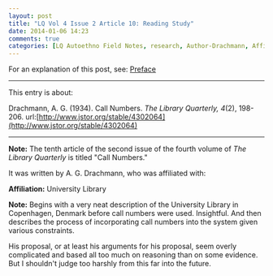 ```yaml
---
layout: post
title: "LQ Vol 4 Issue 2 Article 10: Reading Study"
date: 2014-01-06 14:23
comments: true
categories: [LQ Autoethno Field Notes, research, Author-Drachmann, Affil-University Library]
---
```


For an explanation of this post, see:
[Preface](/blog/2013/08/14/lq-autoethnography-research-journal-preface/)

---

This entry is about:

Drachmann, A. G. (1934). Call Numbers. *The Library Quarterly,
4*(2), 198-206.
url:[http://www.jstor.org/stable/4302064](http://www.jstor.org/stable/4302064)

---

**Note:** The tenth article of the second issue of the fourth
volume of *The Library Quarterly* is titled "Call Numbers."

It was written by A. G. Drachmann, who was affiliated
with:

**Affiliation:** University Library

**Note:** Begins with a very neat description of the University
Library in Copenhagen, Denmark before call numbers were used. 
Insightful. And then describes the process of incorporating call
numbers into the system given various constraints.

His proposal, or at least his arguments for his proposal, seem
overly complicated and based all too much on reasoning than on
some evidence. But I shouldn't judge too harshly from this far
into the future.
